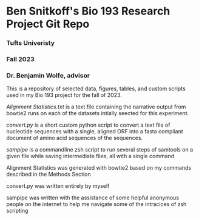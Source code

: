 # Ben Snitkoff's Bio 193 Research Project Git Repo

### Tufts Univeristy
### Fall 2023
### Dr. Benjamin Wolfe, advisor

This is a repository of selected data, figures, tables, and custom scripts used in my Bio 193 project for the fall of 2023. 

*Alignment Statistics.txt* is a text file containing the narrative output from bowtie2 runs on each of the datasets intially seected for this experiment.

*convert.py* is a short custom python script to convert a text file of nucleotide sequences with a single, aligned ORF into a fasta compliant document of amino acid sequences of the sequences.

*sampipe* is a commandline zsh script to run several steps of samtools on a given file while saving intermediate files, all with a single command 

Alignment Statistics was generated with bowtie2 based on my commands described in the Methods Section

convert.py was written entirely by myself

sampipe was written with the assistance of some helpful anonymous people on the internet to help me navigate some of the intracices of zsh scripting
